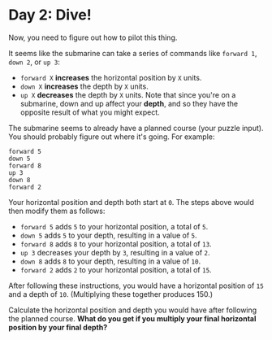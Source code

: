 # Day 2: Dive!
Now, you need to figure out how to pilot this thing.

It seems like the submarine can take a series of commands like `forward 1`, `down 2`, or `up 3`:
- `forward X` **increases** the horizontal position by `X` units.
- `down X` **increases** the depth by `X` units.
- `up X` **decreases** the depth by `X` units.
Note that since you're on a submarine, down and up affect your **depth**, and so they have the opposite result of what you might expect.

The submarine seems to already have a planned course (your puzzle input). You should probably figure out where it's going. For example:
```
forward 5
down 5
forward 8
up 3
down 8
forward 2
```

Your horizontal position and depth both start at `0`. The steps above would then modify them as follows:
- `forward 5` adds `5` to your horizontal position, a total of `5`.
- `down 5` adds `5` to your depth, resulting in a value of `5`.
- `forward 8` adds `8` to your horizontal position, a total of `13`.
- `up 3` decreases your depth by `3`, resulting in a value of `2`.
- `down 8` adds `8` to your depth, resulting in a value of `10`.
- `forward 2` adds `2` to your horizontal position, a total of `15`.

After following these instructions, you would have a horizontal position of `15` and a depth of `10`. (Multiplying these together produces 150.)

Calculate the horizontal position and depth you would have after following the planned course. **What do you get if you multiply your final horizontal position by your final depth?**
